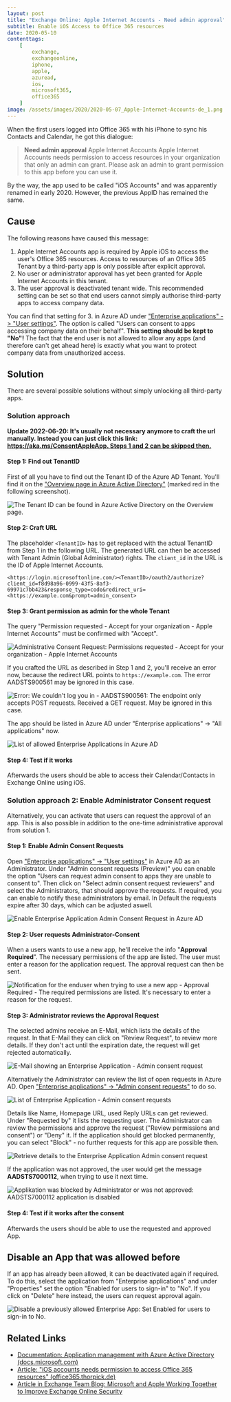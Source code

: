 ```yaml
---
layout: post
title: "Exchange Online: Apple Internet Accounts - Need admin approval"
subtitle: Enable iOS Access to Office 365 resources
date: 2020-05-10
contenttags:
    [
        exchange,
        exchangeonline,
        iphone,
        apple,
        azuread,
        ios,
        microsoft365,
        office365
    ]
image: /assets/images/2020/2020-05-07_Apple-Internet-Accounts-de_1.png
---
```


When the first users logged into Office 365 with his iPhone to sync his Contacts and Calendar, he got this dialogue:

> **Need admin approval**
> Apple Internet Accounts
> Apple Internet Accounts needs permission to access resources in your organization that only an admin can grant. Please ask an admin to grant permission to this app before you can use it.

By the way, the app used to be called "iOS Accounts" and was apparently renamed in early 2020. However, the previous AppID has remained the same.

## Cause

The following reasons have caused this message:

1. Apple Internet Accounts app is required by Apple iOS to access the user's Office 365 resources. Access to resources of an Office 365 Tenant by a third-party app is only possible after explicit approval.
2. No user or administrator approval has yet been granted for Apple Internet Accounts in this tenant.
3. The user approval is deactivated tenant wide. This recommended setting can be set so that end users cannot simply authorise third-party apps to access company data.

You can find that setting for 3. in Azure AD under ["Enterprise applications" -> "User settings"](https://portal.azure.com/#blade/Microsoft_AAD_IAM/StartboardApplicationsMenuBlade/UserSettings/menuId/). The option is called "Users can consent to apps accessing company data on their behalf". **This setting should be kept to "No"!** The fact that the end user is not allowed to allow any apps (and therefore can't get ahead here) is exactly what you want to protect company data from unauthorized access.

## Solution

There are several possible solutions without simply unlocking all third-party apps.

### Solution approach

**Update 2022-06-20: It's usually not necessary anymore to craft the url manually. Instead you can just click this link: [https://aka.ms/ConsentAppleApp. Steps 1 and 2 can be skipped then.](https://aka.ms/ConsentAppleApp)**

#### Step 1: Find out TenantID

First of all you have to find out the Tenant ID of the Azure AD Tenant. You'll find it on the ["Overview page in Azure Active Directory"](https://portal.azure.com/#blade/Microsoft_AAD_IAM/ActiveDirectoryMenuBlade/Overview) (marked red in the following screenshot).

![The Tenant ID can be found in Azure Active Directory on the Overview page.](/assets/images/2020/2020-05-07_AzureAD_TenantID.png "The Tenant ID can be found in Azure Active Directory on the Overview page.")

#### Step 2: Craft URL

The placeholder `<TenantID>` has to get replaced with the actual TenantID from Step 1 in the following URL. The generated URL can then be accessed with Tenant Admin (Global Administrator) rights. The `client_id` in the URL is the ID of Apple Internet Accounts.

```plaintext
<https://login.microsoftonline.com/><TenantID>/oauth2/authorize?client_id=f8d98a96-0999-43f5-8af3-69971c7bb423&response_type=code&redirect_uri=<https://example.com&prompt=admin_consent>

```

#### Step 3: Grant permission as admin for the whole Tenant

The query "Permission requested - Accept for your organization - Apple Internet Accounts" must be confirmed with "Accept".

![Administrative Consent Request: Permissions requested - Accept for your organization - Apple Internet Accounts](/assets/images/2020/2020-05-07_Apple-Internet-Accounts-de_2.png "Administrative Consent Request: Permissions requested - Accept for your organization - Apple Internet Accounts")

If you crafted the URL as described in Step 1 and 2, you'll receive an error now, because the redirect URL points to `https://example.com`. The error AADSTS900561 may be ignored in this case.

![Error: We couldn't log you in  - AADSTS900561: The endpoint only accepts POST requests. Received a GET request. May be ignored in this case.](/assets/images/2020/2020-05-07_Apple-Internet-Accounts-de_3.png "Error: We couldn't log you in  - AADSTS900561: The endpoint only accepts POST requests. Received a GET request. May be ignored in this case.")

The app should be listed in Azure AD under "Enterprise applications" -> "All applications" now.

![List of allowed Enterprise Applications in Azure AD](/assets/images/2020/2020-05-07_AzureAD_enterpriseapplicationslist.png "List of allowed Enterprise Applications in Azure AD")

#### Step 4: Test if it works

Afterwards the users should be able to access their Calendar/Contacts in Exchange Online using iOS.

### Solution approach 2: Enable Administrator Consent request

Alternatively, you can activate that users can request the approval of an app. This is also possible in addition to the one-time administrative approval from solution 1.

#### Step 1: Enable Admin Consent Requests

Open ["Enterprise applications" -> "User settings"](https://portal.azure.com/#blade/Microsoft_AAD_IAM/StartboardApplicationsMenuBlade/UserSettings/menuId/) in Azure AD as an Administrator. Under "Admin consent requests (Preview)" you can enable the option "Users can request admin consent to apps they are unable to consent to". Then click on "Select admin consent request reviewers" and select the Administrators, that should approve the requests. If required, you can enable to notify these administrators by email.
In Default the requests expire after 30 days, which can be adjusted aswell.

![Enable Enterprise Application Admin Consent Request in Azure AD](/assets/images/2020/2020-05-07_EnterpriseApplication_AdminConsentRequest.png "Enable Enterprise Application Admin Consent Request in Azure AD")

#### Step 2: User requests Administrator-Consent

When a users wants to use a new app, he'll receive the info "**Approval Required**". The necessary permissions of the app are listed. The user must enter a reason for the application request. The approval request can then be sent.

![Notification for the enduser when trying to use a new app - Approval Required - The required permissions are listed. It's necessary to enter a reason for the request.](/assets/images/2020/2020-05-07_RequestAdminConsent_as_enduser.png "Notification for the enduser when trying to use a new app - Approval Required - The required permissions are listed. It's necessary to enter a reason for the request.")

#### Step 3: Administrator reviews the Approval Request

The selected admins receive an E-Mail, which lists the details of the request. In that E-Mail they can click on "Review Request", to review more details. If they don't act until the expiration date, the request will get rejected automatically.

![E-Mail showing an Enterprise Application - Admin consent request](/assets/images/2020/2020-05-07_EnterpriseApplication_AdminConsentRequest_by_mail.png "E-Mail showing an Enterprise Application - Admin consent request")

Alternatively the Administrator can review the list of open requests in Azure AD. Open ["Enterprise applications" -> "Admin consent requests"](https://portal.azure.com/#blade/Microsoft_AAD_IAM/StartboardApplicationsMenuBlade/AccessRequests/menuId/) to do so.

![List of Enterprise Application - Admin consent requests](/assets/images/2020/2020-05-07_EnterpriseApplications_userreqeustlist.png "List of Enterprise Application - Admin consent requests")

Details like Name, Homepage URL, used Reply URLs can get reviewed. Under "Requested by" it lists the requesting user. The Administrator can review the permissions and approve the request ("Review permissions and consent") or "Deny" it. If the application should get blocked permanently, you can select "Block" - no further requests for this app are possible then.

![Retrieve details to the Enterprise Application Admin consent request](/assets/images/2020/2020-05-07_EnterpriseApplication_AdminConsent_Actions_and_infos.png "Retrieve details to the Enterprise Application Admin consent request")

If the application was not approved, the user would get the message **AADSTS7000112**, when trying to use it next time.

![Applikation was blocked by Administrator or was not approved: AADSTS7000112 application is disabled](/assets/images/2020/2020-05-07_AADSTS7000112_application_disabled.png "Applikation was blocked by Administrator or was not approved: AADSTS7000112 application is disabled")

#### Step 4: Test if it works after the consent

Afterwards the users should be able to use the requested and approved App.

## Disable an App that was allowed before

If an app has already been allowed, it can be deactivated again if required. To do this, select the application from "Enterprise applications" and under "Properties" set the option "Enabled for users to sign-in" to "No". If you click on "Delete" here instead, the users can request approval again.

![Disable a previously allowed Enterprise App: Set Enabled for users to sign-in to No.](/assets/images/2020/2020-05-07_Disable_existing_enterpriseapp.png "Disable a previously allowed Enterprise App: Set Enabled for users to sign-in to No.")

## Related Links

-   [Documentation: Application management with Azure Active Directory (docs.microsoft.com)](https://docs.microsoft.com/en-us/azure/active-directory/manage-apps/what-is-application-management)
-   [Article: "iOS accounts needs permission to access Office 365 resources" (office365.thorpick.de)](https://office365.thorpick.de/ios-accounts-needs-permission-to-access-office-365-resources)
-   [Article in Exchange Team Blog: Microsoft and Apple Working Together to Improve Exchange Online Security](https://techcommunity.microsoft.com/t5/exchange-team-blog/microsoft-and-apple-working-together-to-improve-exchange-online/ba-p/3513846)
